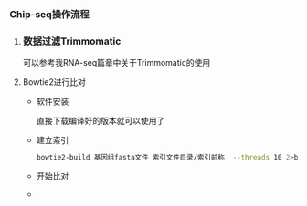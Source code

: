 ### Chip-seq操作流程

1. ### 数据过滤Trimmomatic

   可以参考我RNA-seq篇章中关于Trimmomatic的使用

   

2. Bowtie2进行比对

   + 软件安装

     直接下载编译好的版本就可以使用了
     
   + 建立索引
     
     ```bash
     bowtie2-build 基因组fasta文件 索引文件目录/索引前称  --threads 10 2>bowtie-build.log
     ```
     
   + 开始比对
     
     
     
   + 
     
     
     
     
     
   
   

